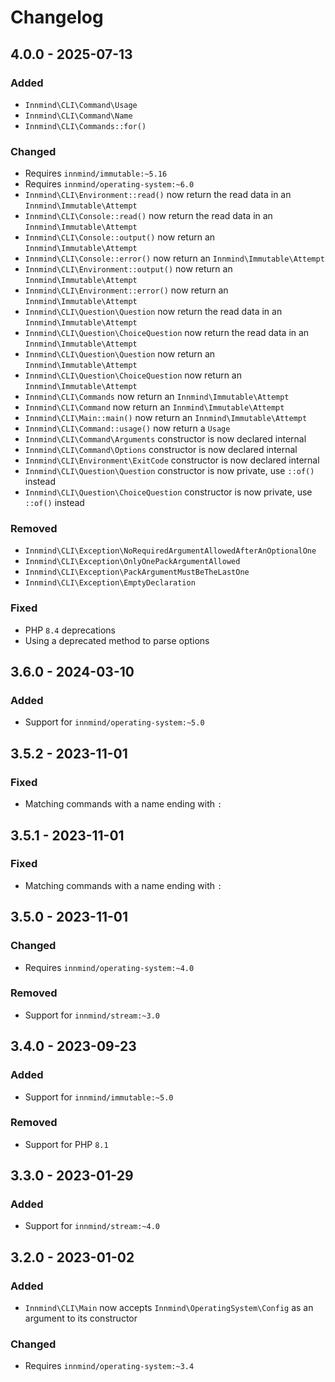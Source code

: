 # Changelog

## 4.0.0 - 2025-07-13

### Added

- `Innmind\CLI\Command\Usage`
- `Innmind\CLI\Command\Name`
- `Innmind\CLI\Commands::for()`

### Changed

- Requires `innmind/immutable:~5.16`
- Requires `innmind/operating-system:~6.0`
- `Innmind\CLI\Environment::read()` now return the read data in an `Innmind\Immutable\Attempt`
- `Innmind\CLI\Console::read()` now return the read data in an `Innmind\Immutable\Attempt`
- `Innmind\CLI\Console::output()` now return an `Innmind\Immutable\Attempt`
- `Innmind\CLI\Console::error()` now return an `Innmind\Immutable\Attempt`
- `Innmind\CLI\Environment::output()` now return an `Innmind\Immutable\Attempt`
- `Innmind\CLI\Environment::error()` now return an `Innmind\Immutable\Attempt`
- `Innmind\CLI\Question\Question` now return the read data in an `Innmind\Immutable\Attempt`
- `Innmind\CLI\Question\ChoiceQuestion` now return the read data in an `Innmind\Immutable\Attempt`
- `Innmind\CLI\Question\Question` now return an `Innmind\Immutable\Attempt`
- `Innmind\CLI\Question\ChoiceQuestion` now return an `Innmind\Immutable\Attempt`
- `Innmind\CLI\Commands` now return an `Innmind\Immutable\Attempt`
- `Innmind\CLI\Command` now return an `Innmind\Immutable\Attempt`
- `Innmind\CLI\Main::main()` now return an `Innmind\Immutable\Attempt`
- `Innmind\CLI\Command::usage()` now return a `Usage`
- `Innmind\CLI\Command\Arguments` constructor is now declared internal
- `Innmind\CLI\Command\Options` constructor is now declared internal
- `Innmind\CLI\Environment\ExitCode` constructor is now declared internal
- `Innmind\CLI\Question\Question` constructor is now private, use `::of()` instead
- `Innmind\CLI\Question\ChoiceQuestion` constructor is now private, use `::of()` instead

### Removed

- `Innmind\CLI\Exception\NoRequiredArgumentAllowedAfterAnOptionalOne`
- `Innmind\CLI\Exception\OnlyOnePackArgumentAllowed`
- `Innmind\CLI\Exception\PackArgumentMustBeTheLastOne`
- `Innmind\CLI\Exception\EmptyDeclaration`

### Fixed

- PHP `8.4` deprecations
- Using a deprecated method to parse options

## 3.6.0 - 2024-03-10

### Added

- Support for `innmind/operating-system:~5.0`

## 3.5.2 - 2023-11-01

### Fixed

- Matching commands with a name ending with `:`

## 3.5.1 - 2023-11-01

### Fixed

- Matching commands with a name ending with `:`

## 3.5.0 - 2023-11-01

### Changed

- Requires `innmind/operating-system:~4.0`

### Removed

- Support for `innmind/stream:~3.0`

## 3.4.0 - 2023-09-23

### Added

- Support for `innmind/immutable:~5.0`

### Removed

- Support for PHP `8.1`

## 3.3.0 - 2023-01-29

### Added

- Support for `innmind/stream:~4.0`

## 3.2.0 - 2023-01-02

### Added

- `Innmind\CLI\Main` now accepts `Innmind\OperatingSystem\Config` as an argument to its constructor

### Changed

- Requires `innmind/operating-system:~3.4`
